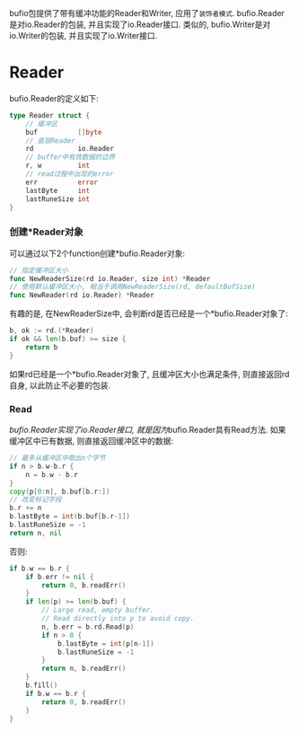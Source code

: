 bufio包提供了带有缓冲功能的Reader和Writer, 应用了`装饰者模式`.
bufio.Reader是对io.Reader的包装, 并且实现了io.Reader接口.
类似的, bufio.Writer是对io.Writer的包装, 并且实现了io.Writer接口.


Reader
===
bufio.Reader的定义如下:
```go
type Reader struct {
	// 缓冲区
	buf          []byte
	// 底层Reader
	rd           io.Reader
	// buffer中有效数据的边界
	r, w         int
	// read过程中出现的error
	err          error
	lastByte     int
	lastRuneSize int
}
```

### 创建*Reader对象
可以通过以下2个function创建*bufio.Reader对象:
```go
// 指定缓冲区大小
func NewReaderSize(rd io.Reader, size int) *Reader
// 使用默认缓冲区大小, 相当于调用NewReaderSize(rd, defaultBufSize)
func NewReader(rd io.Reader) *Reader
```
有趣的是, 在NewReaderSize中, 会判断rd是否已经是一个*bufio.Reader对象了:
```go
b, ok := rd.(*Reader)
if ok && len(b.buf) >= size {
	return b
}
```
如果rd已经是一个*bufio.Reader对象了, 且缓冲区大小也满足条件, 则直接返回rd自身, 以此防止不必要的包装.

### Read
*bufio.Reader实现了io.Reader接口, 就是因为*bufio.Reader具有Read方法.
如果缓冲区中已有数据, 则直接返回缓冲区中的数据:
```go
// 最多从缓冲区中取出n个字节
if n > b.w-b.r {
	n = b.w - b.r
}
copy(p[0:n], b.buf[b.r:])
// 改变标记字段
b.r += n
b.lastByte = int(b.buf[b.r-1])
b.lastRuneSize = -1
return n, nil
```
否则:
```go
if b.w == b.r {
	if b.err != nil {
		return 0, b.readErr()
	}
	if len(p) >= len(b.buf) {
		// Large read, empty buffer.
		// Read directly into p to avoid copy.
		n, b.err = b.rd.Read(p)
		if n > 0 {
			b.lastByte = int(p[n-1])
			b.lastRuneSize = -1
		}
		return n, b.readErr()
	}
	b.fill()
	if b.w == b.r {
		return 0, b.readErr()
	}
}
```









